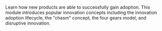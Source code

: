 Learn how new products are able to successfully gain adoption. This module introduces popular innovation concepts including the innovation adoption lifecycle, the "chasm" concept, the four gears model, and disruptive innovation.
<!-- more -->